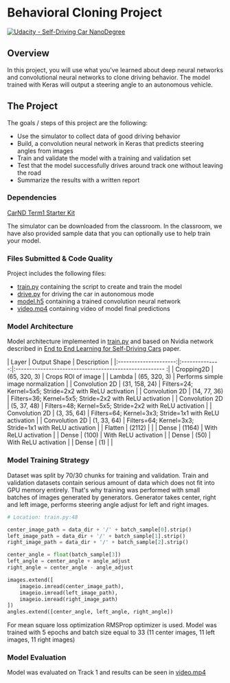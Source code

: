 # Behavioral Cloning Project

[![Udacity - Self-Driving Car NanoDegree](https://s3.amazonaws.com/udacity-sdc/github/shield-carnd.svg)](http://www.udacity.com/drive)

Overview
---
In this project, you will use what you've learned about deep neural networks and convolutional neural networks to clone driving behavior. 
The model trained with Keras will output a steering angle to an autonomous vehicle.

The Project
---
The goals / steps of this project are the following:
* Use the simulator to collect data of good driving behavior
* Build, a convolution neural network in Keras that predicts steering angles from images
* Train and validate the model with a training and validation set
* Test that the model successfully drives around track one without leaving the road
* Summarize the results with a written report

### Dependencies

[CarND Term1 Starter Kit](https://github.com/udacity/CarND-Term1-Starter-Kit)

The simulator can be downloaded from the classroom. 
In the classroom, we have also provided sample data that you can optionally use to help train your model.

### Files Submitted & Code Quality

Project includes the following files:
* [train.py](train.py) containing the script to create and train the model
* [drive.py](drive.py) for driving the car in autonomous mode
* [model.h5](model.h5) containing a trained convolution neural network
* [video.mp4](video.mp4) containing video of model final predictions

### Model Architecture

Model architecture implemented in [train.py](train.py#L90) and based
on Nvidia network described in [End to End Learning for Self-Driving Cars](https://devblogs.nvidia.com/deep-learning-self-driving-cars/) paper.

| Layer         		| Output Shape 	 |     Description	        					          | 
|:---------------------:|:--------------:|:------------------------------------------------------ :|
| Cropping2D      		| (65, 320, 3)	 | Crops ROI of image                                      | 
| Lambda         		| (65, 320, 3)	 | Performs simple image normalization                     | 
| Convolution 2D   		| (31, 158, 24)	 | Filters=24; Kernel=5x5; Stride=2x2 with ReLU activation | 
| Convolution 2D   		| (14, 77, 36)	 | Filters=36; Kernel=5x5; Stride=2x2 with ReLU activation | 
| Convolution 2D   		| (5, 37, 48)	 | Filters=48; Kernel=5x5; Stride=2x2 with ReLU activation | 
| Convolution 2D   		| (3, 35, 64)	 | Filters=64; Kernel=3x3; Stride=1x1 with ReLU activation | 
| Convolution 2D   		| (1, 33, 64)	 | Filters=64; Kernel=3x3; Stride=1x1 with ReLU activation | 
| Flatten       		| (2112)		 |                                                         | 
| Dense          		| (1164)		 | With ReLU activation                                    | 
| Dense          		| (100)			 | With ReLU activation                                    | 
| Dense          		| (50) 			 | With ReLU activation                                    | 
| Dense          		| (1) 			 |                                                         | 

### Model Training Strategy

Dataset was split by 70/30 chunks for training and validation. 
Train and validation datasets contain serious amount of data which does not fit into GPU memory entirely.
That's why training was performed with small batches of images generated by generators.
Generator takes center, right and left image, performs steering angle adjust for left and right images.
```python
# Location: train.py:48

center_image_path = data_dir + '/' + batch_sample[0].strip()
left_image_path = data_dir + '/' + batch_sample[1].strip()
right_image_path = data_dir + '/' + batch_sample[2].strip()

center_angle = float(batch_sample[3])
left_angle = center_angle + angle_adjust
right_angle = center_angle - angle_adjust

images.extend([
    imageio.imread(center_image_path),
    imageio.imread(left_image_path),
    imageio.imread(right_image_path)
])
angles.extend([center_angle, left_angle, right_angle])
```

For mean square loss optimization RMSProp optimizer is used.
Model was trained with 5 epochs and batch size equal to 33 (11 center images, 11 left images, 11 right images)

### Model Evaluation

Model was evaluated on Track 1 and results can be seen in [video.mp4](video.mp4)